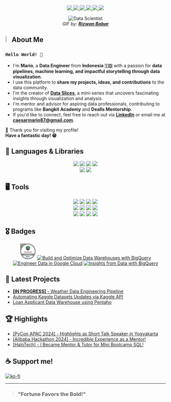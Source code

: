<!-- Socials -->
<p align="center">
  <a href="https://www.linkedin.com/in/caesarmario" target="_blank" rel="noopener noreferrer">
    <img src="https://img.shields.io/badge/linkedin-%230077B5.svg?style=for-the-badge&logo=linkedin&logoColor=white&link=https://www.linkedin.com/in/caesarmario">
  </a>
  <a href="https://twitter.com/caesarmario_" target="_blank" rel="noopener noreferrer">
    <img src="https://img.shields.io/badge/Twitter-1DA1F2?style=for-the-badge&logo=twitter&logoColor=white&link=https://twitter.com/caesarmario_">
  </a>
  <a href="https://www.kaggle.com/caesarmario" target="_blank" rel="noopener noreferrer">
    <img src="https://img.shields.io/badge/Kaggle-20BEFF?style=for-the-badge&logo=Kaggle&logoColor=white&link=https://www.kaggle.com/caesarmario">
  </a>
  <!--<a href="https://public.tableau.com/app/profile/caesarmario" target="_blank" rel="noopener noreferrer">
    <img src="https://img.shields.io/badge/Tableau-E97627?style=for-the-badge&logo=Tableau&logoColor=white&link=https://public.tableau.com/app/profile/caesarmario">
  </a>-->
  <a href="https://caesarmario.medium.com/">
    <img src="https://img.shields.io/badge/Medium-12100E?style=for-the-badge&logo=medium&logoColor=white&link=https://caesarmario.medium.com/">
  </a>
  <a href="mailto:caesarmario87@gmail.com" target="_blank" rel="noopener noreferrer">
    <img src="https://img.shields.io/badge/Gmail-D14836?style=for-the-badge&logo=gmail&logoColor=white&link=mailto:caesarmario87@gmail.com">
  </a>
  <a href="https://linktr.ee/caesarmario_" target="_blank" rel="noopener noreferrer">
    <img src="https://img.shields.io/badge/linktree-1de9b6?style=for-the-badge&logo=linktree&logoColor=white&link=https://linktr.ee/caesarmario_">
  </a>
</p>

<!-- GIF/Image -->
<p align="center">
  <img src="https://cdn.dribbble.com/users/1523313/screenshots/13671653/media/7c52f9d4b1117aa12f3bf9f9c3b9e1aa.gif" width="35%" height="35%" alt="Data Scientist"><br>
  <em> GIF by: <b><a href="https://dribbble.com/rizwanbabar/">Rizwan Babar</a></b></em>
</p>

<!-- About Me -->
## <img src="https://raw.githubusercontent.com/aemmadi/aemmadi/master/wave.gif" width="3%" height="3%"> About Me 
### `Hello World! 👋`
- I'm **Mario**, a **Data Engineer** from **Indonesia 🇮🇩** with a passion for **data pipelines, machine learning, and impactful storytelling through data visualization**.  
- I use this platform to **share my projects, ideas, and contributions** to the data community.  
- I'm the creator of **[Data Slices](https://github.com/caesarmario/data-slices)**, a mini-series that uncovers fascinating insights through visualization and analysis.  
- I'm mentor and advisor for aspiring data professionals, contributing to programs like **Bangkit Academy** and **Dealls Mentorship**.
- If you'd like to connect, feel free to reach out via **[LinkedIn](https://www.linkedin.com/in/caesarmario)** or email me at **[caesarmario87@gmail.com](mailto:caesarmario87@gmail.com)**.  

🙌 Thank you for visiting my profile!  
**Have a fantastic day! 😁**

<!-- Programming Skills -->
## 🎯 Languages & Libraries
<p align="center">
  <a><img src="https://img.shields.io/badge/Python-3776AB?style=for-the-badge&logo=python&logoColor=white"></a>
  <a><img src="https://img.shields.io/badge/Pandas-2C2D72?style=for-the-badge&logo=pandas&logoColor=white"></a>
  <a><img src="https://img.shields.io/badge/Apache_Spark-FFFFFF?style=for-the-badge&logo=apachespark&logoColor=#E35A16"></a>
  <a><img src="https://img.shields.io/badge/Numpy-777BB4?style=for-the-badge&logo=numpy&logoColor=white"></a>
<br>
  <a><img src="https://img.shields.io/badge/r-%23276DC3.svg?style=for-the-badge&logo=r&logoColor=white"></a>
  <a><img src="https://img.shields.io/badge/GIT-E44C30?style=for-the-badge&logo=git&logoColor=white"></a>
</p>

<!-- Tools -->
## 🖥 Tools
<p align="center">
  <a><img src="https://img.shields.io/badge/GoogleCloud-%234285F4.svg?style=for-the-badge&logo=google-cloud&logoColor=white"></a>
  <a><img src="https://img.shields.io/badge/Apache%20Airflow-017CEE?style=for-the-badge&logo=Apache%20Airflow&logoColor=white"></a>
  <a><img src="https://img.shields.io/badge/dbt-FF694B?style=for-the-badge&logo=dbt&logoColor=white"></a>
  <a><img src="https://img.shields.io/badge/Bitbucket-0747a6?style=for-the-badge&logo=bitbucket&logoColor=white"></a>
<br>
  <a><img src="https://img.shields.io/badge/gitlab-%23181717.svg?style=for-the-badge&logo=gitlab&logoColor=white"></a>
  <a><img src="https://img.shields.io/badge/dbeaver-382923?style=for-the-badge&logo=dbeaver&logoColor=white"></a>
  <a><img src="https://img.shields.io/badge/Postman-FF6C37?style=for-the-badge&logo=Postman&logoColor=white"></a>
  <a><img src="https://img.shields.io/badge/VSCode-0078D4?style=for-the-badge&logo=visual%20studio%20code&logoColor=white"></a>
<br>
  <a><img src="https://img.shields.io/badge/Metabase-509EE3?style=for-the-badge&logo=metabase&logoColor=fff"></a>
  <a><img src="https://img.shields.io/badge/jupyter-%23FA0F00.svg?style=for-the-badge&logo=jupyter&logoColor=white"></a>
  <a><img src="https://img.shields.io/badge/Tableau-E97627?style=for-the-badge&logo=Tableau&logoColor=white"></a>
  <a><img src="https://img.shields.io/badge/PowerBI-F2C811?style=for-the-badge&logo=Power%20BI&logoColor=white"></a>
</p>

<!-- Badges -->
## 🎖️ Badges
<p align="center">
  <!-- <img src="https://road-to-kaggle-grandmaster.vercel.app/api/badges/caesarmario/competition/"/>
  <img src="https://road-to-kaggle-grandmaster.vercel.app/api/badges/caesarmario/dataset/" width="10%">
  <img src="https://road-to-kaggle-grandmaster.vercel.app/api/badges/caesarmario/notebook/" width="10%">
  <img src="https://road-to-kaggle-grandmaster.vercel.app/api/badges/caesarmario/discussion/" width="10%">
  <br> -->
  <a href="https://www.credly.com/badges/b5ceb8bd-0605-4376-a55f-b02fee9b9c50/public_url" target="_blank" rel="noopener noreferrer"><img src="https://raw.githubusercontent.com/caesarmario/caesarmario/main/Pictures/sas-asia-pacific-university-of-technology-and-innovation-joint-certificate-in-data-science-and-business-analytics.png" width="10%" height="10%" alt="SAS Badge"/></a>
  <a href="https://www.cloudskillsboost.google/public_profiles/e1e49691-5144-4d7e-b183-7075c066088d/badges/2728004" target="_blank" rel="noopener noreferrer"><img src="https://cdn.qwiklabs.com/pvJAPKZACj9RvUOd1IuetIiUFGEfsuGZZMkQJaI0m20%3D" width="15%" height="15%" alt="Build and Optimize Data Warehouses with BigQuery"/></a>
  <a href="https://www.cloudskillsboost.google/public_profiles/e1e49691-5144-4d7e-b183-7075c066088d/badges/2741101" target="_blank" rel="noopener noreferrer"><img src="https://cdn.qwiklabs.com/KxYnffjiyPuh7QOen04Gtn09Y4B1Cb3YlWkwOYzCObc%3D" width="15%" height="15%" alt="Engineer Data in Google Cloud"/></a>
  <a href="https://www.cloudskillsboost.google/public_profiles/e1e49691-5144-4d7e-b183-7075c066088d/badges/2741645" target="_blank" rel="noopener noreferrer"><img src="https://cdn.qwiklabs.com/Ob6sxQipL%2F04zO87%2BtO1xGhLBio6RiIYWAfwH%2B2%2B02g%3D" width="15%" height="15%" alt="Insights from Data with BigQuery"/></a>
</p>
<p align="center"></p>

<!-- Projects -->
## 📰 Latest Projects
- [**[IN PROGRESS]** - Weather Data Engineering Pipeline](https://github.com/caesarmario/weather-data-engineering-pipeline)
- [Automating Kaggle Datasets Updates via Kaggle API](https://www.kaggle.com/code/caesarmario/auto-update-existing-kaggle-datasets-via-api)
- [Loan Applicant Data Warehouse using Pentaho](https://github.com/caesarmario/data-warehouse-credit-card-applicant-using-pentaho)

<!-- Highlights -->
## 🏆 Highlights
- [[PyCon APAC 2024] - Highlights as Short Talk Speaker in Yogyakarta](https://www.linkedin.com/posts/caesarmario_memories-from-pycon-apac-2024-connections-activity-7257005834348437504-cEGN?utm_source=share&utm_medium=member_desktop)
- [[Alibaba Hackathon 2024] - Incredible Experience as a Mentor!](https://www.linkedin.com/posts/caesarmario_alibaba-cloud-indonesia-hackathon-2024-activity-7238010617100427264-TSbQ?utm_source=share&utm_medium=member_desktop)
- [[HaloTech] - I Became Mentor & Tutor for Mini Bootcamp SQL!](https://www.linkedin.com/posts/caesarmario_halotech-mini-bootcamp-sql-for-data-analyst-activity-7197423152874823681-H0vI?utm_source=share&utm_medium=member_desktop)

## ☕ Support me!
[![ko-fi](https://ko-fi.com/img/githubbutton_sm.svg)](https://ko-fi.com/D1D3JU963)

---

> ### "Fortune Favors the Bold!"
